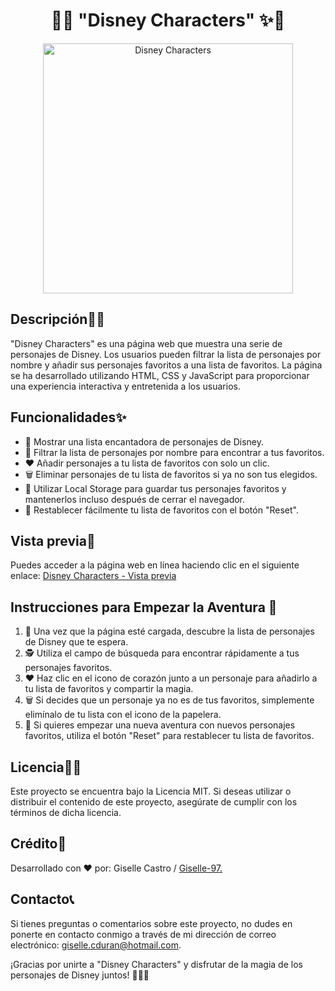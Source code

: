  <h1 align="center">🏰✨ "Disney Characters" ✨🏰</h1>
 
<p align="center">
  <img src="https://github.com/Giselle-97/Disney-Characters/assets/131615505/8b7ae291-321e-4945-a961-6ef56c39ae0d" alt="Disney Characters" width="400px">
</p>

## Descripción🧚‍♂️

"Disney Characters" es una página web que muestra una serie de personajes de Disney. Los usuarios pueden filtrar la lista de personajes por nombre y añadir sus personajes favoritos a una lista de favoritos. La página se ha desarrollado utilizando HTML, CSS y JavaScript para proporcionar una experiencia interactiva y entretenida a los usuarios.

## Funcionalidades✨

- 🏰 Mostrar una lista encantadora de personajes de Disney.
- 🔎 Filtrar la lista de personajes por nombre para encontrar a tus favoritos.
- ❤️ Añadir personajes a tu lista de favoritos con solo un clic.
- 🗑️ Eliminar personajes de tu lista de favoritos si ya no son tus elegidos.
- 💾 Utilizar Local Storage para guardar tus personajes favoritos y mantenerlos incluso después de cerrar el navegador.
- 🔄 Restablecer fácilmente tu lista de favoritos con el botón "Reset".


## Vista previa🎉

Puedes acceder a la página web en línea haciendo clic en el siguiente enlace: [Disney Characters - Vista previa](URL_DE_LA_PAGINA_WEB)

## Instrucciones para Empezar la Aventura 🚀

1. 🌟 Una vez que la página esté cargada, descubre la lista de personajes de Disney que te espera.
2. 🕵️ Utiliza el campo de búsqueda para encontrar rápidamente a tus personajes favoritos.
3. ❤️ Haz clic en el icono de corazón junto a un personaje para añadirlo a tu lista de favoritos y compartir la magia.
4. 🗑️ Si decides que un personaje ya no es de tus favoritos, simplemente elimínalo de tu lista con el icono de la papelera.
5. 🔄 Si quieres empezar una nueva aventura con nuevos personajes favoritos, utiliza el botón "Reset" para restablecer tu lista de favoritos.


## Licencia🧙‍♂️

Este proyecto se encuentra bajo la Licencia MIT. Si deseas utilizar o distribuir el contenido de este proyecto, asegúrate de cumplir con los términos de dicha licencia.

## Crédito🌟

Desarrollado con ❤️ por: Giselle Castro / [Giselle-97.](https://github.com/Giselle-97)

## Contacto📞

Si tienes preguntas o comentarios sobre este proyecto, no dudes en ponerte en contacto conmigo a través de mi dirección de correo electrónico: [giselle.cduran@hotmail.com](mailto:giselle.cduran@hotmail.com).

¡Gracias por unirte a "Disney Characters" y disfrutar de la magia de los personajes de Disney juntos! 🏰✨🐭
